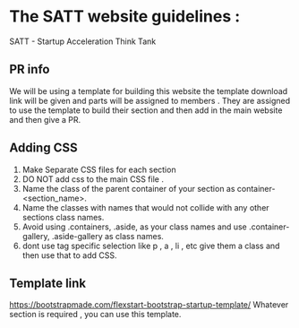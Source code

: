 
# The SATT website guidelines :

SATT - Startup Acceleration Think Tank

## PR info 
We will be using a template for building this website the template download link will be given and parts will be assigned to members .
They are assigned to use the template to build their section and then add in the main website and then give a PR.

## Adding CSS 
1. Make Separate CSS files for each section
2. DO NOT add css to the main CSS file . 
3. Name the class of the parent container of your section as container-<section_name>.
4. Name the classes with names that would not collide with any other sections class names.
5. Avoid using .containers, .aside, as your class names and use .container-gallery, .aside-gallery as class names.
6. dont use tag specific selection like p , a , li , etc give them a class and then use that to add CSS.

## Template link 
https://bootstrapmade.com/flexstart-bootstrap-startup-template/
Whatever section is required , you can use this template.
